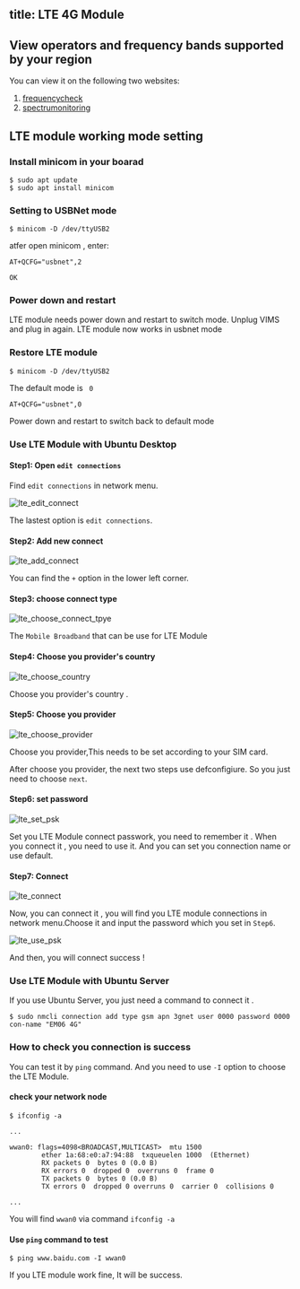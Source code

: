 title: LTE 4G Module
---

## View operators and frequency bands supported by your region

You can view it on the following two websites:

1. [frequencycheck](https://www.frequencycheck.com/carriers)
2. [spectrumonitoring](https://www.spectrummonitoring.com/frequencies/)

## LTE module working mode setting

### Install minicom in your boarad

```shell
$ sudo apt update
$ sudo apt install minicom
```

### Setting to USBNet mode

```shell
$ minicom -D /dev/ttyUSB2
```

atfer open minicom , enter:

```shell
AT+QCFG="usbnet",2

OK
```

### Power down and restart

LTE module needs power down and restart to switch mode. Unplug VIMS and plug in again. LTE module now works in usbnet mode

### Restore LTE module

```shell
$ minicom -D /dev/ttyUSB2
```

The default mode is ` 0`

```shell
AT+QCFG="usbnet",0
```

Power down and restart to switch back to default mode


### Use LTE Module with Ubuntu Desktop

#### Step1: Open `edit connections`

Find `edit connections` in network menu.

![lte_edit_connect](/linux/images/edge/lte_edit_connect.png)

The lastest option is `edit connections`.

#### Step2: Add new connect

![lte_add_connect](/linux/images/edge/lte_add_connect.png)

You can find the `+` option in the lower left corner.

#### Step3: choose connect type

![lte_choose_connect_tpye](/linux/images/edge/lte_choose_connect_tpye.png)

The `Mobile Broadband` that can be use for LTE Module

#### Step4: Choose you provider's country 

![lte_choose_country](/linux/images/edge/lte_choose_country.png)

Choose you provider's country . 

#### Step5: Choose you provider 

![lte_choose_provider](/linux/images/edge/lte_choose_provider.png)

Choose you provider,This needs to be set according to your SIM card.

After choose you provider, the next two steps use defconfigiure. So you just need to choose `next`.

#### Step6: set password
![lte_set_psk](/linux/images/edge/lte_set_psk.png)

Set you LTE Module connect passwork, you need to remember it . When you connect it , you need to use it.
And you can set you connection name or use default.

#### Step7: Connect 

![lte_connect](/linux/images/edge/lte_connect.png)

Now, you can connect it , you will find you LTE module connections in network menu.Choose it and input the password which you set in `Step6`.

![lte_use_psk](/linux/images/edge/lte_use_psk.png)

And then, you will connect success !

### Use LTE Module with Ubuntu Server

If you use Ubuntu Server, you just need a command to connect it .

```
$ sudo nmcli connection add type gsm apn 3gnet user 0000 password 0000 con-name "EM06 4G"

```

### How to check  you connection is success

You can test it by `ping` command. And you need to use `-I` option to choose the LTE Module.


#### check your network node
```
$ ifconfig -a

...

wwan0: flags=4098<BROADCAST,MULTICAST>  mtu 1500
        ether 1a:68:e0:a7:94:88  txqueuelen 1000  (Ethernet)
        RX packets 0  bytes 0 (0.0 B)
        RX errors 0  dropped 0  overruns 0  frame 0
        TX packets 0  bytes 0 (0.0 B)
        TX errors 0  dropped 0 overruns 0  carrier 0  collisions 0

...
```

You will find `wwan0` via command `ifconfig -a`


#### Use `ping` command to test

```
$ ping www.baidu.com -I wwan0
```
If you LTE module work fine, It will be success.


